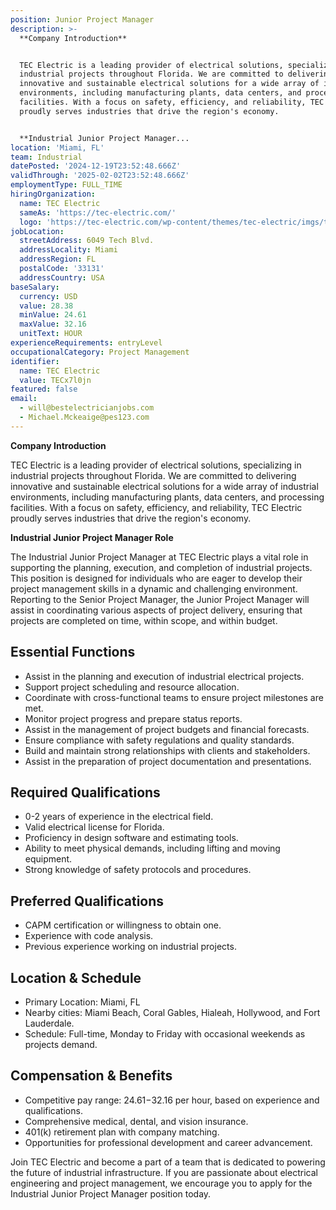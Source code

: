```yaml
---
position: Junior Project Manager
description: >-
  **Company Introduction**


  TEC Electric is a leading provider of electrical solutions, specializing in
  industrial projects throughout Florida. We are committed to delivering
  innovative and sustainable electrical solutions for a wide array of industrial
  environments, including manufacturing plants, data centers, and processing
  facilities. With a focus on safety, efficiency, and reliability, TEC Electric
  proudly serves industries that drive the region's economy.


  **Industrial Junior Project Manager...
location: 'Miami, FL'
team: Industrial
datePosted: '2024-12-19T23:52:48.666Z'
validThrough: '2025-02-02T23:52:48.666Z'
employmentType: FULL_TIME
hiringOrganization:
  name: TEC Electric
  sameAs: 'https://tec-electric.com/'
  logo: 'https://tec-electric.com/wp-content/themes/tec-electric/imgs/tec-logo.png'
jobLocation:
  streetAddress: 6049 Tech Blvd.
  addressLocality: Miami
  addressRegion: FL
  postalCode: '33131'
  addressCountry: USA
baseSalary:
  currency: USD
  value: 28.38
  minValue: 24.61
  maxValue: 32.16
  unitText: HOUR
experienceRequirements: entryLevel
occupationalCategory: Project Management
identifier:
  name: TEC Electric
  value: TECx7l0jn
featured: false
email:
  - will@bestelectricianjobs.com
  - Michael.Mckeaige@pes123.com
---
```




**Company Introduction**

TEC Electric is a leading provider of electrical solutions, specializing in industrial projects throughout Florida. We are committed to delivering innovative and sustainable electrical solutions for a wide array of industrial environments, including manufacturing plants, data centers, and processing facilities. With a focus on safety, efficiency, and reliability, TEC Electric proudly serves industries that drive the region's economy.

**Industrial Junior Project Manager Role**

The Industrial Junior Project Manager at TEC Electric plays a vital role in supporting the planning, execution, and completion of industrial projects. This position is designed for individuals who are eager to develop their project management skills in a dynamic and challenging environment. Reporting to the Senior Project Manager, the Junior Project Manager will assist in coordinating various aspects of project delivery, ensuring that projects are completed on time, within scope, and within budget.

## Essential Functions

- Assist in the planning and execution of industrial electrical projects.
- Support project scheduling and resource allocation.
- Coordinate with cross-functional teams to ensure project milestones are met.
- Monitor project progress and prepare status reports.
- Assist in the management of project budgets and financial forecasts.
- Ensure compliance with safety regulations and quality standards.
- Build and maintain strong relationships with clients and stakeholders.
- Assist in the preparation of project documentation and presentations.

## Required Qualifications

- 0-2 years of experience in the electrical field.
- Valid electrical license for Florida.
- Proficiency in design software and estimating tools.
- Ability to meet physical demands, including lifting and moving equipment.
- Strong knowledge of safety protocols and procedures.

## Preferred Qualifications

- CAPM certification or willingness to obtain one.
- Experience with code analysis.
- Previous experience working on industrial projects.

## Location & Schedule

- Primary Location: Miami, FL
- Nearby cities: Miami Beach, Coral Gables, Hialeah, Hollywood, and Fort Lauderdale.
- Schedule: Full-time, Monday to Friday with occasional weekends as projects demand.

## Compensation & Benefits

- Competitive pay range: $24.61-$32.16 per hour, based on experience and qualifications.
- Comprehensive medical, dental, and vision insurance.
- 401(k) retirement plan with company matching.
- Opportunities for professional development and career advancement.

Join TEC Electric and become a part of a team that is dedicated to powering the future of industrial infrastructure. If you are passionate about electrical engineering and project management, we encourage you to apply for the Industrial Junior Project Manager position today.
